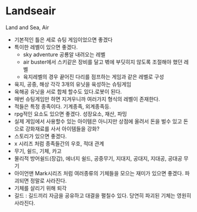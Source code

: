# Landseair
Land and Sea, Air

- 기본적인 틀은 세로 슈팅 게임이었으면 좋겠다
- 특이한 레벨이 있으면 좋겠다.
    - sky adventure 공룡알 내려오는 레벨
    - air buster에서 스키같은 장비를 달고 벾에 부딧히지 않도록 조절해야 했던 레벨
    - 육지레벨의 경우 끝어진 다리를 점프하는 게임과 같은 레벨로 구성
- 육지, 공중, 해상 각각 3개의 유닛을 육성하는 슈팅게임
- 육해공 유닛을 서로 합체 할수도 있다.로봇이 된다.
- 매번 슈팅게임만 하면 지겨우니까 여러가지 형식의 레벨이 존재한다.
- 적들은 특정 종족이다. 기계종족, 외계종족등.
- rpg적인 요소도 있으면 좋겠다. 성장요소, 재산, 파밍
- 실제 게임에서 사용할수 있는 아이템은 아니지만 상점에 올려서 돈을 벌수 있고 돈으로 강화재료를 사서 아이템들을 강화?
- 스토리가 있으면 좋겠다.
- x 시리즈 처럼 종족들간의 우호, 적대 관계
- 무기, 쉴드, 기체, 카고
- 물리적 방어쉴드(장갑), 에너지 쉴드, 공중무기, 지대지, 공대지, 지대공, 공대공 무기
- 아이언맨 Mark시리즈 처럼 여러종류의 기체들을 모으는 재미가 있으면 좋겠다. 파괴되면 정말로 사라진다.
- 기체를 살리기 위해 퇴각
- 길드 : 길드끼리 자금을 공유하고 대결을 펼칠수 있다. 당연히 파괴된 기체는 영원히 사라진다.
